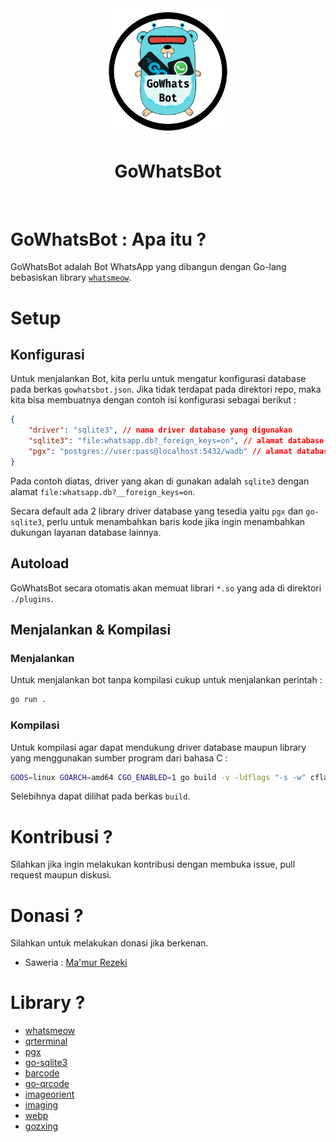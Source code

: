 <div align="center">
    <img src="gowhatsbot.png" width="40%" /><br>
    <h1>GoWhatsBot</h1>
    <br>
</div>

# GoWhatsBot : Apa itu ?
GoWhatsBot adalah Bot WhatsApp yang dibangun dengan Go-lang bebasiskan library [` whatsmeow `](https://github.com/tulir/whatsmeow).


# Setup

## Konfigurasi
Untuk menjalankan Bot, kita perlu untuk mengatur konfigurasi database pada berkas ` gowhatsbot.json `. Jika tidak terdapat pada direktori repo, maka kita bisa membuatnya dengan contoh isi konfigurasi sebagai berikut :
``` json
{
    "driver": "sqlite3", // nama driver database yang digunakan
    "sqlite3": "file:whatsapp.db?_foreign_keys=on", // alamat database
    "pgx": "postgres://user:pass@localhost:5432/wadb" // alamat database
}
```
Pada contoh diatas, driver yang akan di gunakan adalah ` sqlite3 ` dengan alamat ` file:whatsapp.db?__foreign_keys=on `.

Secara default ada 2 library driver database yang tesedia yaitu ` pgx ` dan ` go-sqlite3 `, perlu untuk menambahkan baris kode jika ingin menambahkan dukungan layanan database lainnya.

## Autoload
GoWhatsBot secara otomatis akan memuat librari `*.so` yang ada di direktori `./plugins`.


## Menjalankan & Kompilasi

### Menjalankan
Untuk menjalankan bot tanpa kompilasi cukup untuk menjalankan perintah :
```sh
go run .
```

### Kompilasi
Untuk kompilasi agar dapat mendukung driver database maupun library yang menggunakan sumber program dari bahasa C :
```sh
GOOS=linux GOARCH=amd64 CGO_ENABLED=1 go build -v -ldflags "-s -w" cflags="all=-N -l"  -o ./linux-x64 

```

Selebihnya dapat dilihat pada berkas ` build `.

# Kontribusi ?
Silahkan jika ingin melakukan kontribusi dengan membuka issue, pull request maupun diskusi.

# Donasi ?
Silahkan untuk melakukan donasi jika berkenan.
- Saweria : [Ma'mur Rezeki](https://saweria.co/mamurrezeki)



# Library ?
- [whatsmeow](https://go.mau.fi/whatsmeow)
- [qrterminal](https://github.com/mdp/qrterminal)
- [pgx](https://github.com/jackc/pgx)
- [go-sqlite3](https://github.com/mattn/go-sqlite3)
- [barcode](https://github.com/boombuler/barcode)
- [go-qrcode](https://github.com/skip2/go-qrcode)
- [imageorient](https://github.com/disintegration/imageorient)
- [imaging](https://github.com/disintegration/imaging)
- [webp](https://github.com/chai2010/webp)
- [gozxing](https://github.com/makiuchi-d/gozxing)
